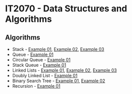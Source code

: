 # IT2070 - Data Structures and Algorithms  

## Algorithms  

* Stack - [Example 01](https://github.com/paradocx96/IT2070-DSA-Java/tree/master/src/stack), [Example 02](https://github.com/paradocx96/IT2070-DSA-Java/tree/master/src/stack2), [Example 03](https://github.com/paradocx96/IT2070-DSA-Java/tree/master/src/stack3)  
* Queue - [Example 01](https://github.com/paradocx96/IT2070-DSA-Java/tree/master/src/queue)  
* Circular Queue - [Example 01](https://github.com/paradocx96/IT2070-DSA-Java/tree/master/src/circularQueue)  
* Stack Queue - [Example 01](https://github.com/paradocx96/IT2070-DSA-Java/tree/master/src/stackQueue)  
* Linked Lists - [Example 01](https://github.com/paradocx96/IT2070-DSA-Java/tree/master/src/linkList), [Example 02](https://github.com/paradocx96/IT2070-DSA-Java/tree/master/src/linkList2), [Example 03](https://github.com/paradocx96/IT2070-DSA-Java/tree/master/src/linkList3)  
* Doubly Linked List - [Example 01](https://github.com/paradocx96/IT2070-DSA-Java/tree/master/src/doublyLinkedList)  
* Binary Search Tree - [Example 01](https://github.com/paradocx96/IT2070-DSA-Java/tree/master/src/binaryTree), [Example 02](https://github.com/paradocx96/IT2070-DSA-Java/tree/master/src/binaryTree2)  
* Recursion - [Example 01](https://github.com/paradocx96/IT2070-DSA-Java/tree/master/src/recursion)  
